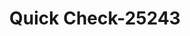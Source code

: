 ---
f_zip-code: 91706
f_state-code: CA
title: Quick Check-25243
f_phone: 626-960-8533
f_city-only: Baldwin Park
f_address: 13310 Ramona Boulevard Suite M Baldwin Park
f_location-unique-id: '25243'
slug: quick-check-25243
updated-on: '2024-05-30T13:46:58.046Z'
created-on: '2024-05-30T13:36:59.803Z'
published-on: '2024-05-30T13:54:32.469Z'
f_city-state: cms/city/baldwin-park-ca.md
f_company: cms/company/quick-check.md
f_state: cms/state/california.md
layout: '[payday-loan].html'
tags: payday-loan
---